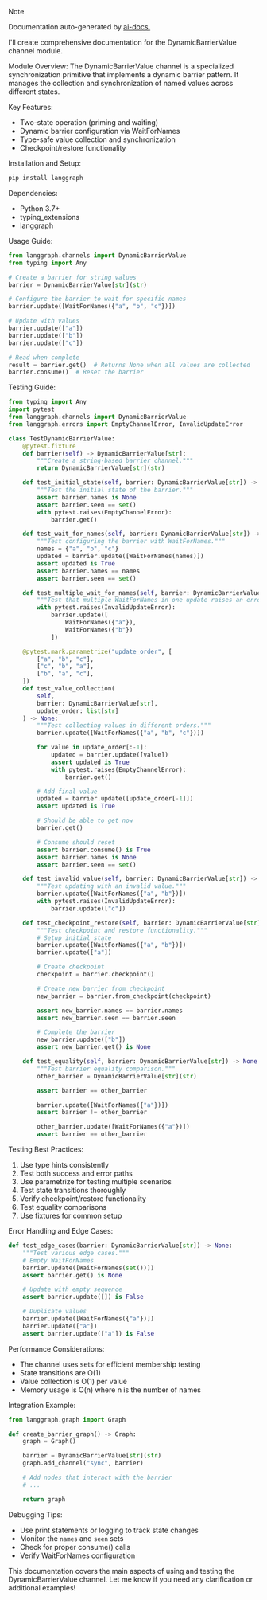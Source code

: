 
> [!NOTE]
> Documentation auto-generated by [ai-docs.](https://github.com/connor-john/ai-docs)

I'll create comprehensive documentation for the DynamicBarrierValue channel module.

Module Overview:
The DynamicBarrierValue channel is a specialized synchronization primitive that implements a dynamic barrier pattern. It manages the collection and synchronization of named values across different states.

Key Features:
- Two-state operation (priming and waiting)
- Dynamic barrier configuration via WaitForNames
- Type-safe value collection and synchronization
- Checkpoint/restore functionality

Installation and Setup:
```bash
pip install langgraph
```

Dependencies:
- Python 3.7+
- typing_extensions
- langgraph

Usage Guide:
```python
from langgraph.channels import DynamicBarrierValue
from typing import Any

# Create a barrier for string values
barrier = DynamicBarrierValue[str](str)

# Configure the barrier to wait for specific names
barrier.update([WaitForNames({"a", "b", "c"})])

# Update with values
barrier.update(["a"])
barrier.update(["b"])
barrier.update(["c"])

# Read when complete
result = barrier.get()  # Returns None when all values are collected
barrier.consume()  # Reset the barrier
```

Testing Guide:

```python
from typing import Any
import pytest
from langgraph.channels import DynamicBarrierValue
from langgraph.errors import EmptyChannelError, InvalidUpdateError

class TestDynamicBarrierValue:
    @pytest.fixture
    def barrier(self) -> DynamicBarrierValue[str]:
        """Create a string-based barrier channel."""
        return DynamicBarrierValue[str](str)

    def test_initial_state(self, barrier: DynamicBarrierValue[str]) -> None:
        """Test the initial state of the barrier."""
        assert barrier.names is None
        assert barrier.seen == set()
        with pytest.raises(EmptyChannelError):
            barrier.get()

    def test_wait_for_names(self, barrier: DynamicBarrierValue[str]) -> None:
        """Test configuring the barrier with WaitForNames."""
        names = {"a", "b", "c"}
        updated = barrier.update([WaitForNames(names)])
        assert updated is True
        assert barrier.names == names
        assert barrier.seen == set()

    def test_multiple_wait_for_names(self, barrier: DynamicBarrierValue[str]) -> None:
        """Test that multiple WaitForNames in one update raises an error."""
        with pytest.raises(InvalidUpdateError):
            barrier.update([
                WaitForNames({"a"}),
                WaitForNames({"b"})
            ])

    @pytest.mark.parametrize("update_order", [
        ["a", "b", "c"],
        ["c", "b", "a"],
        ["b", "a", "c"],
    ])
    def test_value_collection(
        self,
        barrier: DynamicBarrierValue[str],
        update_order: list[str]
    ) -> None:
        """Test collecting values in different orders."""
        barrier.update([WaitForNames({"a", "b", "c"})])

        for value in update_order[:-1]:
            updated = barrier.update([value])
            assert updated is True
            with pytest.raises(EmptyChannelError):
                barrier.get()

        # Add final value
        updated = barrier.update([update_order[-1]])
        assert updated is True

        # Should be able to get now
        barrier.get()

        # Consume should reset
        assert barrier.consume() is True
        assert barrier.names is None
        assert barrier.seen == set()

    def test_invalid_value(self, barrier: DynamicBarrierValue[str]) -> None:
        """Test updating with an invalid value."""
        barrier.update([WaitForNames({"a", "b"})])
        with pytest.raises(InvalidUpdateError):
            barrier.update(["c"])

    def test_checkpoint_restore(self, barrier: DynamicBarrierValue[str]) -> None:
        """Test checkpoint and restore functionality."""
        # Setup initial state
        barrier.update([WaitForNames({"a", "b"})])
        barrier.update(["a"])

        # Create checkpoint
        checkpoint = barrier.checkpoint()

        # Create new barrier from checkpoint
        new_barrier = barrier.from_checkpoint(checkpoint)

        assert new_barrier.names == barrier.names
        assert new_barrier.seen == barrier.seen

        # Complete the barrier
        new_barrier.update(["b"])
        assert new_barrier.get() is None

    def test_equality(self, barrier: DynamicBarrierValue[str]) -> None:
        """Test barrier equality comparison."""
        other_barrier = DynamicBarrierValue[str](str)

        assert barrier == other_barrier

        barrier.update([WaitForNames({"a"})])
        assert barrier != other_barrier

        other_barrier.update([WaitForNames({"a"})])
        assert barrier == other_barrier
```

Testing Best Practices:
1. Use type hints consistently
2. Test both success and error paths
3. Use parametrize for testing multiple scenarios
4. Test state transitions thoroughly
5. Verify checkpoint/restore functionality
6. Test equality comparisons
7. Use fixtures for common setup

Error Handling and Edge Cases:
```python
def test_edge_cases(barrier: DynamicBarrierValue[str]) -> None:
    """Test various edge cases."""
    # Empty WaitForNames
    barrier.update([WaitForNames(set())])
    assert barrier.get() is None

    # Update with empty sequence
    assert barrier.update([]) is False

    # Duplicate values
    barrier.update([WaitForNames({"a"})])
    barrier.update(["a"])
    assert barrier.update(["a"]) is False
```

Performance Considerations:
- The channel uses sets for efficient membership testing
- State transitions are O(1)
- Value collection is O(1) per value
- Memory usage is O(n) where n is the number of names

Integration Example:
```python
from langgraph.graph import Graph

def create_barrier_graph() -> Graph:
    graph = Graph()

    barrier = DynamicBarrierValue[str](str)
    graph.add_channel("sync", barrier)

    # Add nodes that interact with the barrier
    # ...

    return graph
```

Debugging Tips:
- Use print statements or logging to track state changes
- Monitor the `names` and `seen` sets
- Check for proper consume() calls
- Verify WaitForNames configuration

This documentation covers the main aspects of using and testing the DynamicBarrierValue channel. Let me know if you need any clarification or additional examples!
